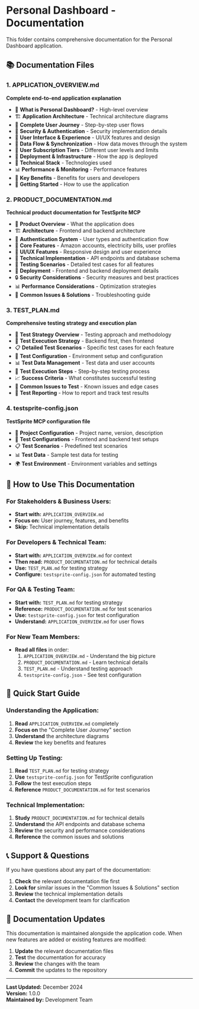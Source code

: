 # Personal Dashboard - Documentation

This folder contains comprehensive documentation for the Personal Dashboard application.

## 📚 **Documentation Files**

### **1. APPLICATION_OVERVIEW.md**
**Complete end-to-end application explanation**
- 🎯 **What is Personal Dashboard?** - High-level overview
- 🏗️ **Application Architecture** - Technical architecture diagrams
- 🔄 **Complete User Journey** - Step-by-step user flows
- 🔐 **Security & Authentication** - Security implementation details
- 📱 **User Interface & Experience** - UI/UX features and design
- 🔄 **Data Flow & Synchronization** - How data moves through the system
- 🎯 **User Subscription Tiers** - Different user levels and limits
- 🚀 **Deployment & Infrastructure** - How the app is deployed
- 🔧 **Technical Stack** - Technologies used
- 📊 **Performance & Monitoring** - Performance features
- 🎯 **Key Benefits** - Benefits for users and developers
- 🚀 **Getting Started** - How to use the application

### **2. PRODUCT_DOCUMENTATION.md**
**Technical product documentation for TestSprite MCP**
- 🎯 **Product Overview** - What the application does
- 🏗️ **Architecture** - Frontend and backend architecture
- 🔐 **Authentication System** - User types and authentication flow
- 📱 **Core Features** - Amazon accounts, electricity bills, user profiles
- 🎨 **UI/UX Features** - Responsive design and user experience
- 🔧 **Technical Implementation** - API endpoints and database schema
- 🧪 **Testing Scenarios** - Detailed test cases for all features
- 🚀 **Deployment** - Frontend and backend deployment details
- 🔒 **Security Considerations** - Security measures and best practices
- 📊 **Performance Considerations** - Optimization strategies
- 🐛 **Common Issues & Solutions** - Troubleshooting guide

### **3. TEST_PLAN.md**
**Comprehensive testing strategy and execution plan**
- 🎯 **Test Strategy Overview** - Testing approach and methodology
- 🧪 **Test Execution Strategy** - Backend first, then frontend
- 📋 **Detailed Test Scenarios** - Specific test cases for each feature
- 🔧 **Test Configuration** - Environment setup and configuration
- 📊 **Test Data Management** - Test data and user accounts
- 🚀 **Test Execution Steps** - Step-by-step testing process
- 📈 **Success Criteria** - What constitutes successful testing
- 🐛 **Common Issues to Test** - Known issues and edge cases
- 📝 **Test Reporting** - How to report and track test results

### **4. testsprite-config.json**
**TestSprite MCP configuration file**
- 🔧 **Project Configuration** - Project name, version, description
- 🧪 **Test Configurations** - Frontend and backend test setups
- 📋 **Test Scenarios** - Predefined test scenarios
- 📊 **Test Data** - Sample test data for testing
- 🌍 **Test Environment** - Environment variables and settings

## 🎯 **How to Use This Documentation**

### **For Stakeholders & Business Users:**
- **Start with:** `APPLICATION_OVERVIEW.md`
- **Focus on:** User journey, features, and benefits
- **Skip:** Technical implementation details

### **For Developers & Technical Team:**
- **Start with:** `APPLICATION_OVERVIEW.md` for context
- **Then read:** `PRODUCT_DOCUMENTATION.md` for technical details
- **Use:** `TEST_PLAN.md` for testing strategy
- **Configure:** `testsprite-config.json` for automated testing

### **For QA & Testing Team:**
- **Start with:** `TEST_PLAN.md` for testing strategy
- **Reference:** `PRODUCT_DOCUMENTATION.md` for test scenarios
- **Use:** `testsprite-config.json` for test configuration
- **Understand:** `APPLICATION_OVERVIEW.md` for user flows

### **For New Team Members:**
- **Read all files** in order:
  1. `APPLICATION_OVERVIEW.md` - Understand the big picture
  2. `PRODUCT_DOCUMENTATION.md` - Learn technical details
  3. `TEST_PLAN.md` - Understand testing approach
  4. `testsprite-config.json` - See test configuration

## 🚀 **Quick Start Guide**

### **Understanding the Application:**
1. **Read** `APPLICATION_OVERVIEW.md` completely
2. **Focus on** the "Complete User Journey" section
3. **Understand** the architecture diagrams
4. **Review** the key benefits and features

### **Setting Up Testing:**
1. **Read** `TEST_PLAN.md` for testing strategy
2. **Use** `testsprite-config.json` for TestSprite configuration
3. **Follow** the test execution steps
4. **Reference** `PRODUCT_DOCUMENTATION.md` for test scenarios

### **Technical Implementation:**
1. **Study** `PRODUCT_DOCUMENTATION.md` for technical details
2. **Understand** the API endpoints and database schema
3. **Review** the security and performance considerations
4. **Reference** the common issues and solutions

## 📞 **Support & Questions**

If you have questions about any part of the documentation:

1. **Check** the relevant documentation file first
2. **Look for** similar issues in the "Common Issues & Solutions" section
3. **Review** the technical implementation details
4. **Contact** the development team for clarification

## 🔄 **Documentation Updates**

This documentation is maintained alongside the application code. When new features are added or existing features are modified:

1. **Update** the relevant documentation files
2. **Test** the documentation for accuracy
3. **Review** the changes with the team
4. **Commit** the updates to the repository

---

**Last Updated:** December 2024  
**Version:** 1.0.0  
**Maintained by:** Development Team